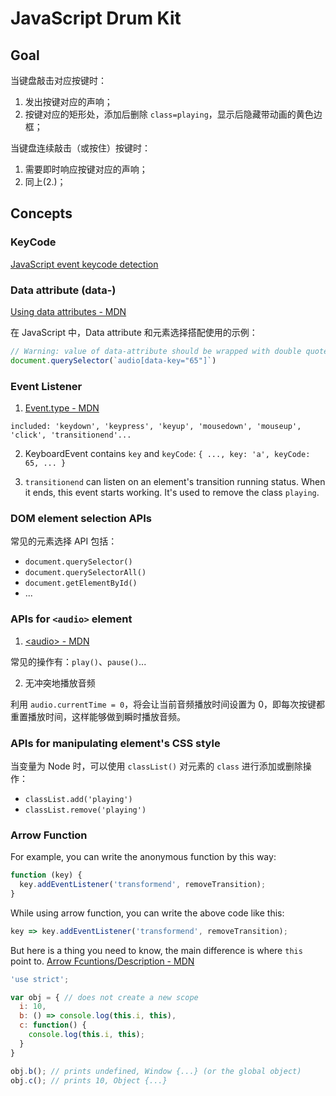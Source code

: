 # JavaScript Drum Kit

## Goal

当键盘敲击对应按键时：

1. 发出按键对应的声响；
2. 按键对应的矩形处，添加后删除 `class=playing`，显示后隐藏带动画的黄色边框；

当键盘连续敲击（或按住）按键时：

1. 需要即时响应按键对应的声响；
2. 同上(2.)；

## Concepts

### KeyCode

[JavaScript event keycode detection](https://keycode.info/)

### Data attribute (data-)

[Using data attributes - MDN](https://developer.mozilla.org/docs/Learn/HTML/Howto/Use_data_attributes)

在 JavaScript 中，Data attribute 和元素选择搭配使用的示例：

```javascript
// Warning: value of data-attribute should be wrapped with double quotes
document.querySelector(`audio[data-key="65"]`)
```

### Event Listener

  1. [Event.type - MDN](https://developer.mozilla.org/docs/Web/API/Event/type)

    included: 'keydown', 'keypress', 'keyup', 'mousedown', 'mouseup', 'click', 'transitionend'...

  2. KeyboardEvent contains `key` and `keyCode`: `{ ..., key: 'a', keyCode: 65, ... }`

  3. `transitionend` can listen on an element's transition running status. When it ends, this event starts working. It's used to remove the class `playing`.

### DOM element selection APIs

常见的元素选择 API 包括：

- `document.querySelector()`
- `document.querySelectorAll()`
- `document.getElementById()`
- ...

### APIs for `<audio>` element

1. [\<audio\> - MDN](https://developer.mozilla.org/docs/Web/HTML/Element/audio)

  常见的操作有：`play()`、`pause()`...

2. 无冲突地播放音频

  利用 `audio.currentTime = 0`，将会让当前音频播放时间设置为 0，即每次按键都重置播放时间，这样能够做到瞬时播放音频。

### APIs for manipulating element's CSS style

当变量为 Node 时，可以使用 `classList()` 对元素的 `class` 进行添加或删除操作：

- `classList.add('playing')`
- `classList.remove('playing')`

### Arrow Function

For example, you can write the anonymous function by this way:

```javascript
function (key) {
  key.addEventListener('transformend', removeTransition);
}
```

While using arrow function, you can write the above code like this:

```javascript
key => key.addEventListener('transformend', removeTransition);
```

But here is a thing you need to know, the main difference is where `this` point to. [Arrow Fcuntions/Description - MDN](https://developer.mozilla.org/docs/Web/JavaScript/Reference/Functions/Arrow_functions#description)

```javascript
'use strict';

var obj = { // does not create a new scope
  i: 10,
  b: () => console.log(this.i, this),
  c: function() {
    console.log(this.i, this);
  }
}

obj.b(); // prints undefined, Window {...} (or the global object)
obj.c(); // prints 10, Object {...}
```